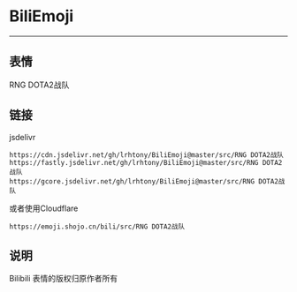 # BiliEmoji
---
## 表情
RNG DOTA2战队
## 链接
jsdelivr
```
https://cdn.jsdelivr.net/gh/lrhtony/BiliEmoji@master/src/RNG DOTA2战队
https://fastly.jsdelivr.net/gh/lrhtony/BiliEmoji@master/src/RNG DOTA2战队
https://gcore.jsdelivr.net/gh/lrhtony/BiliEmoji@master/src/RNG DOTA2战队
```
或者使用Cloudflare
```
https://emoji.shojo.cn/bili/src/RNG DOTA2战队
```
## 说明
Bilibili 表情的版权归原作者所有
